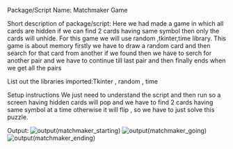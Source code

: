 Package/Script Name: Matchmaker Game

Short description of package/script: Here we had made a game in which all cards are hidden if we can find 2 cards having same symbol then only the cards will unhide. For this game we will use random ,tkinter,time library. This game is about memory firstly we have to draw a random card and then search for that card from another if we found then we have to serch for another pair and we have to continue till last pair and then finally ends when we get all the pairs

List out the libraries imported:Tkinter , random , time

Setup instructions We just need to understand the script and then run so a screen having hidden cards will pop and we have to find 2 cards having same symbol at a time otherwise it will flip , so we have to just solve this puzzle.

Output:
![output(matchmaker_starting)](https://user-images.githubusercontent.com/71593494/121847286-f5f5f680-cd05-11eb-8873-29981b8788e3.png)
![output(matchmaker_going)](https://user-images.githubusercontent.com/71593494/121847292-f7bfba00-cd05-11eb-909f-1e300c10d7be.png)
![output(matchmaker_ending)](https://user-images.githubusercontent.com/71593494/121847299-fabaaa80-cd05-11eb-9068-ba6cdc1f095d.png)



